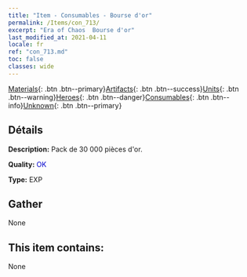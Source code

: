 ```yaml
---
title: "Item - Consumables - Bourse d'or"
permalink: /Items/con_713/
excerpt: "Era of Chaos  Bourse d'or"
last_modified_at: 2021-04-11
locale: fr
ref: "con_713.md"
toc: false
classes: wide
---
```

 [Materials](/fr/Items/){: .btn .btn--primary}[Artifacts](/fr/Items/Artifacts/){: .btn .btn--success}[Units](/fr/Items/Units/){: .btn .btn--warning}[Heroes](/fr/Items/Heroes/){: .btn .btn--danger}[Consumables](/fr/Items/Consumables/){: .btn .btn--info}[Unknown](/fr/Items/Unknown/){: .btn .btn--primary}

## Détails
 **Description:** Pack de 30 000 pièces d'or.

 **Quality:** <span style="color: #0000CD">OK</span>

 **Type:** EXP

## Gather

  None

## This item contains:

  None

